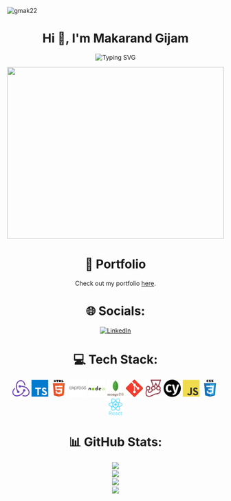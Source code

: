 <div align="center">
  <p align="left"> <img src="https://komarev.com/ghpvc/?username=gmak22&label=Profile%20views&color=0e75b6&style=flat" alt="gmak22" /> </p>
  <h1>Hi 👋, I'm Makarand Gijam</h1>

  <p> <img src="https://readme-typing-svg.demolab.com?font=Fira+Code&weight=600&size=32&pause=1000&color=2685AE&center=true&vCenter=true&random=false&width=455&lines=Full+Stack+Web+Developer" alt="Typing SVG" /> </p>

  <img src="https://github.com/abhisheknaiidu/abhisheknaiidu/raw/master/code.gif?raw=true" width="100%" height="400px"/>

  # 💼 Portfolio
  Check out my portfolio [here](https://gmak22.github.io).

  # 🌐 Socials:
  [![LinkedIn](https://img.shields.io/badge/LinkedIn-%230077B5.svg?logo=linkedin&logoColor=white)](https://www.linkedin.com/in/makgijam/) 

  # 💻 Tech Stack:
  <p align="center">
    <img
      src="https://raw.githubusercontent.com/teamedwardforever/Readme-Generator/71f25dd8b98329b168142a6b782a107b75eab178/svg/Skills/Frontend/redux-original.svg"
      alt="Redux"
      width="40"
      height="40"
    />
    <img
      src="https://raw.githubusercontent.com/teamedwardforever/Readme-Generator/71f25dd8b98329b168142a6b782a107b75eab178/svg/Skills/Languages/typescript-original.svg"
      alt="Typescript"
      width="40"
      height="40"
    />
    <img
      src="https://raw.githubusercontent.com/teamedwardforever/Readme-Generator/71f25dd8b98329b168142a6b782a107b75eab178/svg/Skills/Frontend/html5-original-wordmark.svg"
      alt="HTML"
      width="40"
      height="40"
    />
    <img
      src="https://raw.githubusercontent.com/teamedwardforever/Readme-Generator/71f25dd8b98329b168142a6b782a107b75eab178/svg/Skills/Backend/express-original-wordmark.svg"
      alt="Express"
      width="40"
      height="40"
    />
    <img
      src="https://raw.githubusercontent.com/teamedwardforever/Readme-Generator/71f25dd8b98329b168142a6b782a107b75eab178/svg/Skills/Backend/nodejs-original-wordmark.svg"
      alt="NodeJs"
      width="40"
      height="40"
    />
    <img
      src="https://raw.githubusercontent.com/teamedwardforever/Readme-Generator/71f25dd8b98329b168142a6b782a107b75eab178/svg/Skills/Database/mongodb-original-wordmark.svg"
      alt="Mongodb"
      width="40"
      height="40"
    />
    <img
      src="https://raw.githubusercontent.com/teamedwardforever/Readme-Generator/71f25dd8b98329b168142a6b782a107b75eab178/svg/Skills/Other/git-scm-icon.svg"
      alt="Git"
      width="40"
      height="40"
    />
    <img
      src="https://raw.githubusercontent.com/teamedwardforever/Readme-Generator/71f25dd8b98329b168142a6b782a107b75eab178/svg/Skills/Testing/jestjsio-icon.svg"
      alt="Jestjsio"
      width="40"
      height="40"
    />
    <img
      src="https://raw.githubusercontent.com/teamedwardforever/Readme-Generator/71f25dd8b98329b168142a6b782a107b75eab178/svg/Skills/Testing/cypress.svg"
      alt="Cypress"
      width="40"
      height="40"
    />
    <img
      src="https://raw.githubusercontent.com/teamedwardforever/Readme-Generator/71f25dd8b98329b168142a6b782a107b75eab178/svg/Skills/Languages/javascript-original.svg"
      alt="Javascript"
      width="40"
      height="40"
    />
    <img
      src="https://raw.githubusercontent.com/teamedwardforever/Readme-Generator/71f25dd8b98329b168142a6b782a107b75eab178/svg/Skills/Frontend/css3-original-wordmark.svg"
      alt="Css"
      width="40"
      height="40"
    />
    <img
      src="https://raw.githubusercontent.com/teamedwardforever/Readme-Generator/71f25dd8b98329b168142a6b782a107b75eab178/svg/Skills/Frontend/react-original-wordmark.svg"
      alt="React"
      width="40"
      height="40"
    />
  </p>

  # 📊 GitHub Stats:
  <img src="https://github-readme-stats.vercel.app/api?username=gmak22&theme=gruvbox&hide_border=false&include_all_commits=false&count_private=false" /><br/>
  <img src="https://github-readme-streak-stats.herokuapp.com/?user=gmak22&theme=gruvbox&hide_border=false" /><br/>
  <img src="https://github-readme-stats.vercel.app/api/top-langs/?username=gmak22&theme=gruvbox&hide_border=false&include_all_commits=false&count_private=false&layout=compact" /><br/>
  <img src="http://github-profile-summary-cards.vercel.app/api/cards/profile-details?username=gmak22&theme=gruvbox" />
</div>
